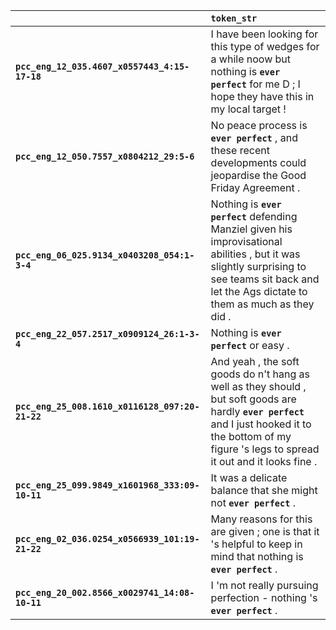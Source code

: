 |                                                 | `token_str`                                                                                                                                                                                              |
|:------------------------------------------------|:---------------------------------------------------------------------------------------------------------------------------------------------------------------------------------------------------------|
| **`pcc_eng_12_035.4607_x0557443_4:15-17-18`**   | I have been looking for this type of wedges for a while noow but nothing is __`ever perfect`__ for me D ; I hope they have this in my local target !                                                     |
| **`pcc_eng_12_050.7557_x0804212_29:5-6`**       | No peace process is __`ever perfect`__ , and these recent developments could jeopardise the Good Friday Agreement .                                                                                      |
| **`pcc_eng_06_025.9134_x0403208_054:1-3-4`**    | Nothing is __`ever perfect`__ defending Manziel given his improvisational abilities , but it was slightly surprising to see teams sit back and let the Ags dictate to them as much as they did .         |
| **`pcc_eng_22_057.2517_x0909124_26:1-3-4`**     | Nothing is __`ever perfect`__ or easy .                                                                                                                                                                  |
| **`pcc_eng_25_008.1610_x0116128_097:20-21-22`** | And yeah , the soft goods do n't hang as well as they should , but soft goods are hardly __`ever perfect`__ and I just hooked it to the bottom of my figure 's legs to spread it out and it looks fine . |
| **`pcc_eng_25_099.9849_x1601968_333:09-10-11`** | It was a delicate balance that she might not __`ever perfect`__ .                                                                                                                                        |
| **`pcc_eng_02_036.0254_x0566939_101:19-21-22`** | Many reasons for this are given ; one is that it 's helpful to keep in mind that nothing is __`ever perfect`__ .                                                                                         |
| **`pcc_eng_20_002.8566_x0029741_14:08-10-11`**  | I 'm not really pursuing perfection - nothing 's __`ever perfect`__ .                                                                                                                                    |